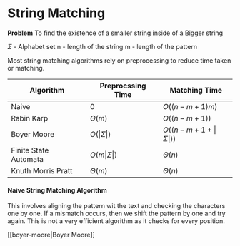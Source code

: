 # String Matching
**Problem** To find the existence of a smaller string inside of a Bigger string

$\Sigma$ - Alphabet set
n - length of the string
m - length of the pattern

Most string matching algorithms rely on preprocessing to reduce time taken or matching.

| Algorithm             | Preprocssing Time                        | Matching Time               |
| --------------------- | ---------------------------------------- | --------------------------- |
| Naive                 | 0                                        | $O((n-m+1)m)$               |
| Rabin Karp            | $\Theta(m)$                              | $O((n-m+1))$                |
| Boyer Moore           | $O(               \| \Sigma        \| )$ | $O((n-m+1+ \| \Sigma \| ))$ |
| Finite State Automata | $O(m\|\Sigma\|)$                         | $\Theta(n)$                 |
| Knuth Morris Pratt    | $\Theta(m)$                              | $\Theta(n)$                   |

#### Naive String Matching Algorithm
This involves aligning the pattern wit the text and checking the characters one by one. If a mismatch occurs, then we shift the pattern by one and try again. 
This is not a very efficient algorithm as it checks for every position.

[[boyer-moore|Boyer Moore]]